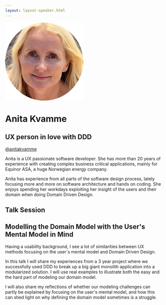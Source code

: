 ```yaml
---
layout: layout-speaker.html
---
```

<div class="container section featured-speaker">
  <div class="row">
    <div class="col-xs-12 col-sm-2 img-container">
      <img class="speaker-page-img" src="../img/speakers/anita-kvamme-ON.png">
    </div>
    <div class="col-xs-12 col-sm-10 copy-container">
        <h1 class="speaker-header">Anita Kvamme</h1>
        <h2 class="speaker-subtitle">UX person in love with DDD</h2>
        <p class="copy"><a class="speaker-handle" href="https://twitter.com/anitakvamme" target="_blank">@anitakvamme</a></p>
        <p class="copy">Anita is a UX passionate software developer. She has more than 20 years of experience with creating complex business critical applications, mainly for Equinor ASA, a huge Norwegian energy company.</p> 
        <p class="copy">Anita has experience from all parts of the software design process, lately focusing more and more on software architecture and hands on coding. She enjoys spending her workdays exploiting her insight of the users and their domain when doing Domain Driven Design.</p>
        <h2 class="speaker-subheader">Talk Session</h2>
        <h2 class="speaker-subheader gold">Modelling the Domain Model with the User's Mental Model in Mind</h2>
        <p class="copy">Having a usability background, I see a lot of similarities between UX methods focusing on the user´s mental model and Domain Driven Design.</p> 
        <p class="copy">In this talk I will share my experiences from a 3 year project where we successfully used DDD to break up a big giant monolith application into a modularized solution. I will use real examples to illustrate both the easy and the hard part of modeling our domain model.</p>
        <p class="copy">I will also share my reflections of whether our modeling challenges can partly be explained by focusing on the user's mental model, and how this can shed light on why defining the domain model sometimes is a struggle.</p>
    </div>
  </div>
</div>